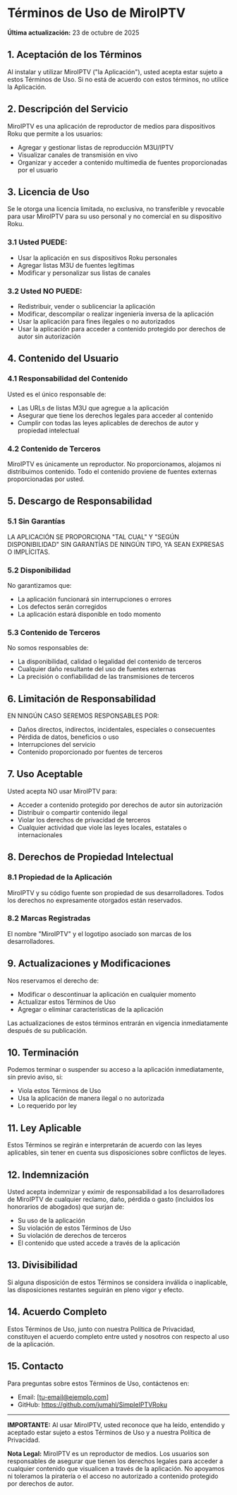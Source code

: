 # Términos de Uso de MiroIPTV

**Última actualización:** 23 de octubre de 2025

## 1. Aceptación de los Términos

Al instalar y utilizar MiroIPTV ("la Aplicación"), usted acepta estar sujeto a estos Términos de Uso. Si no está de acuerdo con estos términos, no utilice la Aplicación.

## 2. Descripción del Servicio

MiroIPTV es una aplicación de reproductor de medios para dispositivos Roku que permite a los usuarios:
- Agregar y gestionar listas de reproducción M3U/IPTV
- Visualizar canales de transmisión en vivo
- Organizar y acceder a contenido multimedia de fuentes proporcionadas por el usuario

## 3. Licencia de Uso

Se le otorga una licencia limitada, no exclusiva, no transferible y revocable para usar MiroIPTV para su uso personal y no comercial en su dispositivo Roku.

### 3.1 Usted PUEDE:
- Usar la aplicación en sus dispositivos Roku personales
- Agregar listas M3U de fuentes legítimas
- Modificar y personalizar sus listas de canales

### 3.2 Usted NO PUEDE:
- Redistribuir, vender o sublicenciar la aplicación
- Modificar, descompilar o realizar ingeniería inversa de la aplicación
- Usar la aplicación para fines ilegales o no autorizados
- Usar la aplicación para acceder a contenido protegido por derechos de autor sin autorización

## 4. Contenido del Usuario

### 4.1 Responsabilidad del Contenido
Usted es el único responsable de:
- Las URLs de listas M3U que agregue a la aplicación
- Asegurar que tiene los derechos legales para acceder al contenido
- Cumplir con todas las leyes aplicables de derechos de autor y propiedad intelectual

### 4.2 Contenido de Terceros
MiroIPTV es únicamente un reproductor. No proporcionamos, alojamos ni distribuimos contenido. Todo el contenido proviene de fuentes externas proporcionadas por usted.

## 5. Descargo de Responsabilidad

### 5.1 Sin Garantías
LA APLICACIÓN SE PROPORCIONA "TAL CUAL" Y "SEGÚN DISPONIBILIDAD" SIN GARANTÍAS DE NINGÚN TIPO, YA SEAN EXPRESAS O IMPLÍCITAS.

### 5.2 Disponibilidad
No garantizamos que:
- La aplicación funcionará sin interrupciones o errores
- Los defectos serán corregidos
- La aplicación estará disponible en todo momento

### 5.3 Contenido de Terceros
No somos responsables de:
- La disponibilidad, calidad o legalidad del contenido de terceros
- Cualquier daño resultante del uso de fuentes externas
- La precisión o confiabilidad de las transmisiones de terceros

## 6. Limitación de Responsabilidad

EN NINGÚN CASO SEREMOS RESPONSABLES POR:
- Daños directos, indirectos, incidentales, especiales o consecuentes
- Pérdida de datos, beneficios o uso
- Interrupciones del servicio
- Contenido proporcionado por fuentes de terceros

## 7. Uso Aceptable

Usted acepta NO usar MiroIPTV para:
- Acceder a contenido protegido por derechos de autor sin autorización
- Distribuir o compartir contenido ilegal
- Violar los derechos de privacidad de terceros
- Cualquier actividad que viole las leyes locales, estatales o internacionales

## 8. Derechos de Propiedad Intelectual

### 8.1 Propiedad de la Aplicación
MiroIPTV y su código fuente son propiedad de sus desarrolladores. Todos los derechos no expresamente otorgados están reservados.

### 8.2 Marcas Registradas
El nombre "MiroIPTV" y el logotipo asociado son marcas de los desarrolladores.

## 9. Actualizaciones y Modificaciones

Nos reservamos el derecho de:
- Modificar o descontinuar la aplicación en cualquier momento
- Actualizar estos Términos de Uso
- Agregar o eliminar características de la aplicación

Las actualizaciones de estos términos entrarán en vigencia inmediatamente después de su publicación.

## 10. Terminación

Podemos terminar o suspender su acceso a la aplicación inmediatamente, sin previo aviso, si:
- Viola estos Términos de Uso
- Usa la aplicación de manera ilegal o no autorizada
- Lo requerido por ley

## 11. Ley Aplicable

Estos Términos se regirán e interpretarán de acuerdo con las leyes aplicables, sin tener en cuenta sus disposiciones sobre conflictos de leyes.

## 12. Indemnización

Usted acepta indemnizar y eximir de responsabilidad a los desarrolladores de MiroIPTV de cualquier reclamo, daño, pérdida o gasto (incluidos los honorarios de abogados) que surjan de:
- Su uso de la aplicación
- Su violación de estos Términos de Uso
- Su violación de derechos de terceros
- El contenido que usted accede a través de la aplicación

## 13. Divisibilidad

Si alguna disposición de estos Términos se considera inválida o inaplicable, las disposiciones restantes seguirán en pleno vigor y efecto.

## 14. Acuerdo Completo

Estos Términos de Uso, junto con nuestra Política de Privacidad, constituyen el acuerdo completo entre usted y nosotros con respecto al uso de la aplicación.

## 15. Contacto

Para preguntas sobre estos Términos de Uso, contáctenos en:
- Email: [tu-email@ejemplo.com]
- GitHub: https://github.com/jumahl/SimpleIPTVRoku

---

**IMPORTANTE:** Al usar MiroIPTV, usted reconoce que ha leído, entendido y aceptado estar sujeto a estos Términos de Uso y a nuestra Política de Privacidad.

**Nota Legal:** MiroIPTV es un reproductor de medios. Los usuarios son responsables de asegurar que tienen los derechos legales para acceder a cualquier contenido que visualicen a través de la aplicación. No apoyamos ni toleramos la piratería o el acceso no autorizado a contenido protegido por derechos de autor.
